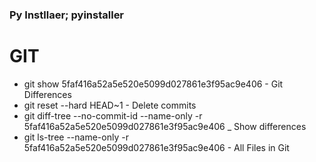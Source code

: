 ### Py Instllaer; pyinstaller 



# GIT 
- git show 5faf416a52a5e520e5099d027861e3f95ac9e406   - Git Differences                               
- git reset --hard HEAD~1     - Delete commits
- git diff-tree --no-commit-id --name-only -r 5faf416a52a5e520e5099d027861e3f95ac9e406 _ Show differences
-  git ls-tree --name-only -r 5faf416a52a5e520e5099d027861e3f95ac9e406       - All Files in Git 
